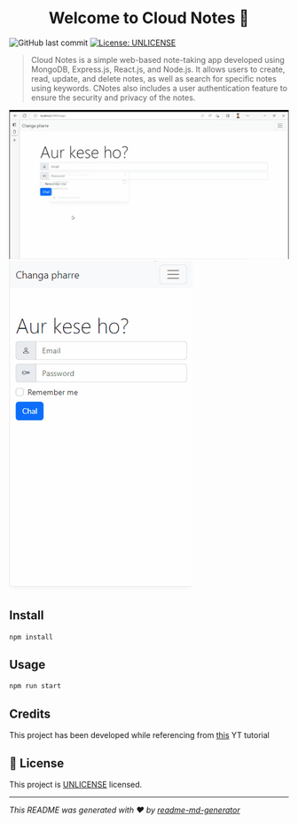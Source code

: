 <h1 align="center">Welcome to Cloud Notes 👋</h1>
<p>
  <img alt="GitHub last commit" src="https://img.shields.io/github/last-commit/parthvyas7/cnotes">
  <a href="https://unlicense.org" target="_blank">
    <img alt="License: UNLICENSE" src="https://img.shields.io/badge/License-UNLICENSE-yellow.svg" />
  </a>
</p>

> Cloud Notes is a simple web-based note-taking app developed using MongoDB, Express.js, React.js, and Node.js. It allows users to create, read, update, and delete notes, as well as search for specific notes using keywords. CNotes also includes a user authentication feature to ensure the security and privacy of the notes.

<img src="./app_previews/Web.gif" alt="App preview"/>
<img src="./app_previews/MobileWeb.gif" alt="App preview"/>

## Install

```sh
npm install
```

## Usage

```sh
npm run start
```

## Credits
This project has been developed while referencing from [this](https://www.youtube.com/playlist?list=PLu0W_9lII9agx66oZnT6IyhcMIbUMNMdt) YT tutorial

## 📝 License

This project is [UNLICENSE](https://unlicense.org) licensed.

***
_This README was generated with ❤️ by [readme-md-generator](https://github.com/kefranabg/readme-md-generator)_
